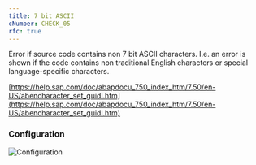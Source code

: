 ```yaml
---
title: 7 bit ASCII
cNumber: CHECK_05
rfc: true
---
```


Error if source code contains non 7 bit ASCII characters. I.e. an error is shown if the code contains non traditional English characters or special language-specific characters.

[https://help.sap.com/doc/abapdocu_750_index_htm/7.50/en-US/abencharacter_set_guidl.htm](https://help.sap.com/doc/abapdocu_750_index_htm/7.50/en-US/abencharacter_set_guidl.htm)

### Configuration
![Configuration](/img/default_conf.png)